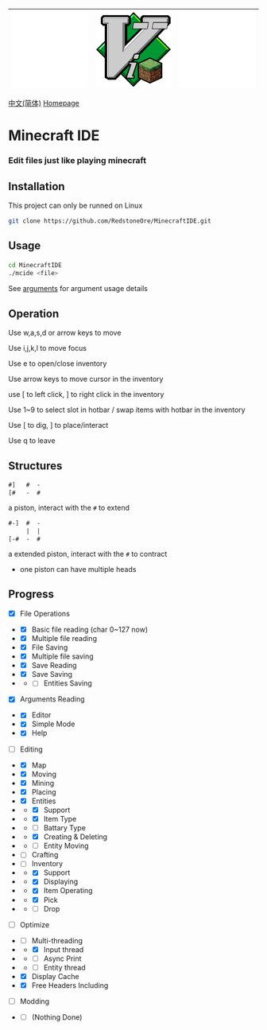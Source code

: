 |![Empty Image](docs/empty.png)|![Minecraft IDE](MinecraftIDE.png)|![Empty Image](docs/empty.png)|
|-|-|-|

[中文(简体)](docs/README.zh-CN.md) [Homepage](.)

# Minecraft IDE
### Edit files just like playing minecraft

## Installation
This project can only be runned on Linux
```sh
git clone https://github.com/RedstoneOre/MinecraftIDE.git

```

## Usage
```sh
cd MinecraftIDE
./mcide <file>
```
See [arguments](docs/arguments/en-US.txt) for argument usage details

## Operation

Use w,a,s,d or arrow keys to move

Use i,j,k,l to move focus

Use e to open/close inventory

Use arrow keys to move cursor in the inventory

use \[ to left click, \] to right click in the inventory

Use 1~9 to select slot in hotbar / swap items with hotbar in the inventory

Use \[ to dig, \] to place/interact

Use q to leave

## Structures

```
#]   #  -
[#   -  #
```
a piston, interact with the `#` to extend
```
#-]  #  -
     |  |
[-#  -  #
```
a extended piston, interact with the `#` to contract
+ one piston can have multiple heads

## Progress

- [x] File Operations
- - [x] Basic file reading (char 0~127 now)
- - [x] Multiple file reading
- - [x] File Saving
- - [x] Multiple file saving
- - [x] Save Reading
- - [x] Save Saving
- - - [ ] Entities Saving
- [x] Arguments Reading
- - [x] Editor
- - [x] Simple Mode
- - [x] Help
- [ ] Editing
- - [x] Map
- - [x] Moving
- - [x] Mining
- - [x] Placing
- - [x] Entities
- - - [x] Support
- - - [x] Item Type
- - - [ ] Battary Type
- - - [x] Creating & Deleting
- - - [ ] Entity Moving
- - [ ] Crafting
- - [ ] Inventory
- - - [x] Support
- - - [x] Displaying
- - - [x] Item Operating
- - - [x] Pick
- - - [ ] Drop
- [ ] Optimize
- - [ ] Multi-threading
- - - [x] Input thread
- - - [ ] Async Print
- - - [ ] Entity thread
- - [x] Display Cache
- - [x] Free Headers Including
- [ ] Modding
- - [ ] \(Nothing Done\)
